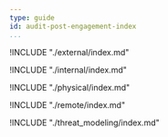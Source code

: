```yaml
---
type: guide
id: audit-post-engagement-index
...
```


!INCLUDE "./external/index.md"

!INCLUDE "./internal/index.md"

!INCLUDE "./physical/index.md"

!INCLUDE "./remote/index.md"

!INCLUDE "./threat_modeling/index.md"

